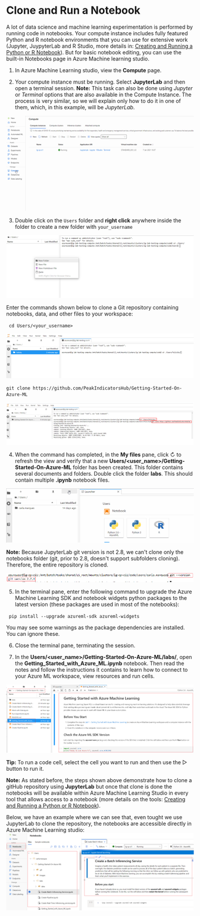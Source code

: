 # Clone and Run a Notebook

A lot of data science and machine learning experimentation is performed by running code in notebooks. Your compute instance includes fully featured Python and R notebook environments that you can use for extensive work (Jupyter, JuypyterLab and R Studio, more details in: [Creating and Running a Python or R Notebook](../Documents/Creating-and-Running-a-Python-Notebook.md)). But for basic notebook editing, you can use the built-in Notebooks page in Azure Machine learning studio.

1. In Azure Machine Learning studio, view the **Compute** page.

2. Your compute instance must be running. Select **JupyterLab** and then open a terminal session.
**Note:** This task can also be done using _Jupyter_ or _Terminal_ options that are also available in the Compute Instance. The process is very similar, so we will explain only how to do it in one of them, which, in this example, will be _JupyterLab_.

![](../Images/clonenotebook1.gif)

3. Double click on the `Users` folder and **right click** anywhere inside the folder to create a new folder with `your_username`

![](../Images/82.PNG)

Enter the commands shown below to clone a Git repository containing notebooks, data, and other files to your workspace:

` cd Users/<your_username>`

![](./Images/83.PNG)

 `git clone https://github.com/PeakIndicatorsHub/Getting-Started-On-Azure-ML`
 
![](../Images/84.PNG)
 
 4. When the command has completed, in the **My files** pane, click ↻ to refresh the view and verify that a new **Users/<user_name>/Getting-Started-On-Azure-ML** folder has been created. This folder contains several documents and folders. Double click the folder **labs**. This should contain multiple **.ipynb** notebook files.
 
![](../Images/Notebook4.gif)

**Note:** 
Because JupyterLab git version is not 2.8, we can't clone only the notebooks folder (git, prior to 2.8, doesn't support subfolders cloning). Therefore, the entire repository is cloned.

 ![](../Images/Notebook3.PNG)
 
 5. In the terminal pane, enter the following command to upgrade the Azure Machine Learning SDK and notebook widgets python packages to the latest version (these packages are used in most of the notebooks):
 
 ` pip install --upgrade azureml-sdk azureml-widgets`
 
 You may see some warnings as the package dependencies are installed. You can ignore these.
 
 6. Close the terminal pane, terminating the session.
 
 7. In the **Users/<user_name>/Getting-Started-On-Azure-ML/labs/**, open the **Getting_Started_with_Azure_ML.ipynb** notebook. Then read the notes and follow the instructions it contains to learn how to connect to your Azure ML workspace, view resources and run cells. 
 
  ![](../Images/Notebook4.PNG)
 
 **Tip:** To run a code cell, select the cell you want to run and then use the ▷ button to run it.

**Note:**
As stated before, the steps shown above demonstrate how to clone a gitHub repository using **JupyterLab** but once that clone is done the notebooks will be available within Azure Machine Learning Studio in every tool that allows access to a notebook (more details on the tools: [Creating and Running a Python or R Notebook](../Documents/Creating-and-Running-a-Python-Notebook.md)).

Below, we have an example where we can see that, even tought we use JupyterLab to clone the repository, the notebooks are accessible directly in Azure Machine Learning studio:
  ![](../Images/Notebook5.PNG)

